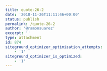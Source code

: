 ```yaml
---
title: quote-26-2
date: '2018-11-26T11:11:46+00:00'
status: publish
permalink: /quote-26-2
author: '@ramonsuarez'
excerpt: ''
type: attachment
id: 874
siteground_optimizer_optimization_attempts:
    - '1'
siteground_optimizer_is_optimized:
    - '1'
---
```

<!DOCTYPE html PUBLIC "-//W3C//DTD HTML 4.0 Transitional//EN" "http://www.w3.org/TR/REC-html40/loose.dtd">
<?xml encoding="UTF-8">
